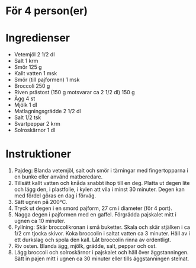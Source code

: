 # För 4 person(er)
# Ingredienser
- Vetemjöl 2 1/2 dl
- Salt 1 krm
- Smör 125 g
- Kallt vatten 1 msk
- Smör (till pajformen) 1 msk
- Broccoli 250 g
- Riven prästost (150 g motsvarar ca 2 1/2 dl) 150 g
- Ägg 4 st
- Mjölk 1 dl
- Matlagningsgrädde 2 1/2 dl
- Salt 1/2 tsk
- Svartpeppar 2 krm
- Solroskärnor 1 dl
# Instruktioner
1. Pajdeg: Blanda vetemjöl, salt och smör i tärningar med fingertopparna i en bunke eller använd matberedare.
2. Tillsätt kallt vatten och knåda snabbt ihop till en deg. Platta ut degen lite och lägg den, i plastfolie, i kylen att vila i minst 30 minuter. Degen kan med fördel göras en dag i förväg.
3. Sätt ugnen på 200°C.
4. Tryck ut degen i en smord pajform, 27 cm i diameter (för 4 port).
5. Nagga degen i pajformen med en gaffel. Förgrädda pajskalet mitt i ugnen ca 10 minuter.
6. Fyllning: Skär broccolikronan i små buketter. Skala och skär stjälken i ca 1/2 cm tjocka skivor. Koka broccolin i saltat vatten ca 3 minuter. Häll av i ett durkslag och spola den kall. Låt broccolin rinna av ordentligt.
7. Riv osten. Blanda ägg, mjölk, grädde, salt, peppar och ost.
8. Lägg broccoli och solroskärnor i pajskalet och häll över äggstanningen. Sätt in pajen mitt i ugnen ca 30 minuter eller tills äggstanningen stelnat.